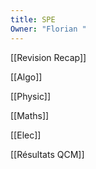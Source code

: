 ```yaml
---
title: SPE
Owner: "Florian "
---
```

[[Revision Recap]]

[[Algo]]

[[Physic]]

[[Maths]]

[[Elec]]

[[Résultats QCM]]

